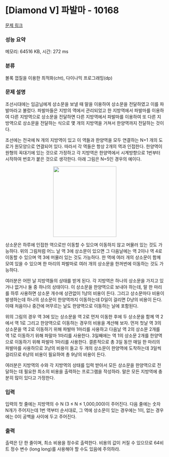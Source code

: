 # [Diamond V] 파발마 - 10168 

[문제 링크](https://www.acmicpc.net/problem/10168) 

### 성능 요약

메모리: 64516 KB, 시간: 272 ms

### 분류

볼록 껍질을 이용한 최적화(cht), 다이나믹 프로그래밍(dp)

### 문제 설명

<p>조선시대에는 임금님에게 상소문을 보낼 때 말을 이용하여 상소문을 전달하였고 이를 파발마라고 불렀다. 파발마들은 지방의 역에서 관리되었고 한 지방역에서 파발마를 이용하여 다른 지방역으로 상소문을 전달하면 다른 지방역에서 파발마를 이용하여 또 다른 지방역으로 상소문을 전달하는 식으로 몇 개의 지방역을 거쳐서 한양역까지 전달하는 것이다. </p>

<p>조선에는 전국에 N 개의 지방역이 있고 이 역들과 한양역을 모두 연결하는 N+1 개의 도로가 원모양으로 연결되어 있다. 따라서 각 역들은 항상 2개의 역과 인접한다. 한양역이 원형의 꼭대기에 있는 것으로 가정하고 각 지방역은 한양역에서 시계방향으로 1번부터 시작하여 번호가 붙은 것으로 생각한다. 아래 그림은 N=5인 경우의 예이다.</p>

<p style="text-align: center;"><img alt="" src="" style="width: 200px; height: 224px;"></p>

<p>상소문은 하루에 인접한 역으로만 이동할 수 있으며 이동하지 않고 머물러 있는 것도 가능하다. 위의 그림처럼 어느 날 역 3에 상소문이 있으면 그 다음날에는 역 2이나 역 4로 이동할 수 있으며 역 3에 머물러 있는 것도 가능하다. 한 역에 여러 개의 상소문이 함께 모여 있을 수 있으며 한 마리의 파발마로 여러 개의 상소문을 한꺼번에 이동하는 것도 가능하다. </p>

<p>여러분은 어떤 날 지방역들의 상태를 받게 된다. 각 지방역은 하나의 상소문을 가지고 있거나 없거나 둘 중 하나의 상태이다. 이 상소문을 한양역으로 보내야 하는데, 말 한 마리를 하루 사용하면 상소문 개수에 상관없이 1냥의 비용이 든다. 그리고 상소문마다 비용이 발생하는데 하나의 상소문이 한양역까지 이동하는데 D일이 걸리면 D냥의 비용이 든다. 이때 처음이나 중간에 머무르는 날도 한양역으로 이동하는 날에 포함된다. </p>

<p>위의 그림의 경우 역 3에 있는 상소문을 역 2로 먼저 이동한 후에 두 상소문을 함께 역 2에서 역 1로 그리고 한양역으로 이동하는 경우의 비용을 계산해 보자. 먼저 첫날 역 3의 상소문을 역 2로 이동하기 위해 파발마 1마리를 사용하고 다음날 역 2의 상소문 2개를 역 1로 이동하기 위해 파말마 1마리를 사용한다. 3일째에는 역 1의 상소문 2개를 한양역으로 이동하기 위해 파발마 1마리를 사용한다. 결론적으로 총 3일 동안 매일 한 마리의 파발마를 사용하므로 3냥의 비용이 들고 두 개의 상소문이 한양역에 도착하는데 3일씩 걸리므로 6냥의 비용이 필요하여 총 9냥의 비용이 든다. </p>

<p>여러분은 지방역의 수와 각 지방역의 상태를 입력 받아서 모든 상소문을 한양역으로 전달하는 데 필요한 최소의 비용을 출력하는 프로그램을 작성하라. 말은 모든 지방역에 충분히 많이 있다고 가정한다.</p>

### 입력 

 <p>입력의 첫 줄에는 지방역의 수 N (3 ≤ N ≤ 1,000,000)이 주어진다. 다음 줄에는 숫자 N개가 주어지는데 1번 역부터 순서대로, 그 역에 상소문이 있는 경우에는 1이, 없는 경우에는 0이 공백을 사이에 두고 주어진다. </p>

### 출력 

 <p>출력은 단 한 줄이며, 최소 비용을 정수로 출력한다. 비용의 값이 커질 수 있으므로 64비트 정수 변수 (long long)를 사용해야 할 수도 있음에 주의하라.</p>

